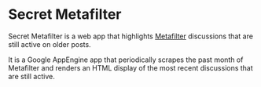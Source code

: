 # Secret Metafilter

Secret Metafilter is a web app that highlights
[Metafilter](http://metafilter.com/) discussions that are still active
on older posts.

It is a Google AppEngine app that periodically scrapes the past month
of Metafilter and renders an HTML display of the most recent
discussions that are still active.
